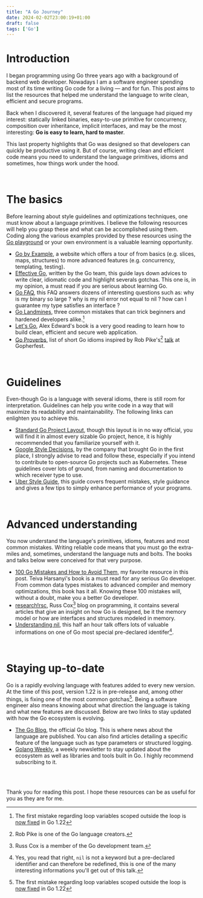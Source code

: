 ```yaml
---
title: "A Go Journey"
date: 2024-02-02T23:00:19+01:00
draft: false
tags: ['Go']
---
```


# Introduction

<!--start-summary-->

I began programming using Go three years ago with a background of backend web developer. Nowadays I am a software engineer spending most of its time writing Go code for a living — and for fun. This post aims to list the resources that helped me understand the language to write clean, efficient and secure programs.

Back when I discovered it, several features of the language had piqued my interest: statically linked binaries, easy-to-use primitive for concurrency, composition over inheritance, implicit interfaces, and may be the most interesting: **Go is easy to learn, hard to master**. 

This last property highlights that Go was designed so that developers can quickly be productive using it. But of course, writing clean and efficient code means you need to understand the language primitives, idioms and sometimes, how things work under the hood.

<br>

# The basics

Before learning about style guidelines and optimizations techniques, one must know about a language primitives. I believe the following resources will help you grasp these and what can be accomplished using them. Coding along the various examples provided by these resources using the [Go playground](https://go.dev/play/) or your own environment is a valuable learning opportunity.

- [Go by Example](https://gobyexample.com/), a website which offers a tour of from basics (e.g. slices, maps, structures) to more advanced features (e.g. concurrency, templating, testing).
- [Effective Go](https://go.dev/doc/effective_go), written by the Go team, this guide lays down advices to write clear, idiomatic code and highlight severals gotchas. This one is, in my opinion, a must read if you are serious about learning Go.
- [Go FAQ](https://go.dev/doc/faq), this FAQ answers dozens of interesting questions such as: why is my binary so large ? why is my nil error not equal to nil ? how can I guarantee my type satisfies an interface ?
- [Go Landmines](https://gist.github.com/lavalamp/4bd23295a9f32706a48f), three common mistakes that can trick beginners and hardened developers alike.[^1]
- [Let's Go](https://lets-go.alexedwards.net/), Alex Edward's book is a very good reading to learn how to build clean, efficient and secure web application.
- [Go Proverbs](https://go-proverbs.github.io/), list of short Go idioms inspired by Rob Pike's[^2] [talk](https://www.youtube.com/watch?v=PAAkCSZUG1c) at Gopherfest.

<br>

# Guidelines 

Even-though Go is a language with several idioms, there is still room for interpretation. Guidelines can help you write code in a way that will maximize its readability and maintainability. The following links can enlighten you to achieve this.

- [Standard Go Project Layout](https://github.com/golang-standards/project-layout), though this layout is in no way official, you will find it in almost every sizable Go project, hence, it is highly recommended that you familiarize yourself with it.
- [Google Style Decisions](https://google.github.io/styleguide/go/decisions), by the company that brought Go in the first place, I strongly advise to read and follow these, especially if you intend to contribute to open-source Go projects such as Kubernetes. These guidelines cover lots of ground, from naming and documentation to which receiver type to use.
- [Uber Style Guide](https://github.com/uber-go/guide/blob/master/style.md), this guide covers frequent mistakes, style guidance and gives a few tips to simply enhance performance of your programs.

<br>

# Advanced understanding

You now understand the language's primitives, idioms, features and most common mistakes. Writing reliable code means that you must go the extra-miles and, sometimes, understand the language nuts and bolts. The books and talks below were conceived for that very purpose.

- [100 Go Mistakes and How to Avoid Them](https://www.manning.com/books/100-go-mistakes-and-how-to-avoid-them), my favorite resource in this post. Teiva Harsanyi's book is a must read for any serious Go developer. From common data types mistakes to advanced compiler and memory optimizations, this book has it all. Knowing these 100 mistakes will, without a doubt, make you a better Go developer.
- [research!rsc](https://research.swtch.com/), Russ Cox[^3] blog on programming, it contains several articles that give an insight on how Go is designed, be it the memory model or how are interfaces and structures modeled in memory.
- [Understanding nil](https://www.youtube.com/watch?v=ynoY2xz-F8s), this half an hour talk offers lots of valuable informations on one of Go most special pre-declared identifer[^4].

<br>

# Staying up-to-date

Go is a rapidly evolving language with features added to every new version. At the time of this post, version 1.22 is in pre-release and, among other things, is fixing one of the most common gotchas[^1]. Being a software engineer also means knowing about what direction the language is taking and what new features are discussed. Below are two links to stay updated with how the Go ecosystem is evolving.

- [The Go Blog](https://go.dev/blog/), the official Go blog. This is where news about the language are published. You can also find articles detailing a specific feature of the language such as type parameters or structured logging.
- [Golang Weekly](https://golangweekly.com/), a weekly newsletter to stay updated about the ecosystem as well as libraries and tools built in Go. I highly recommend subscribing to it.

<br>
<br>

Thank you for reading this post. I hope these resources can be as useful for you as they are for me.



[^1]: The first mistake regarding loop variables scoped outside the loop is [now fixed](https://go.dev/blog/loopvar-preview) in Go 1.22
[^2]: Rob Pike is one of the Go language creators.
[^3]: Russ Cox is a member of the Go development team.
[^4]: Yes, you read that right, `nil` is not a keyword but a pre-declared identifier and can therefore be redefined, this is one of the many interesting informations you'll get out of this talk.
